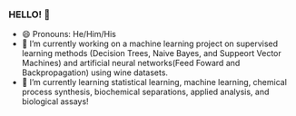 ### HELLO! 👋
- 😄 Pronouns: He/Him/His
- 🔭 I’m currently working on a machine learning project on supervised learning methods (Decision Trees, Naive Bayes, and Suppeort Vector Machines) and artificial neural networks(Feed Foward and Backpropagation) using wine datasets.
- 🌱 I’m currently learning statistical learning, machine learning, chemical process synthesis, biochemical separations, applied analysis, and biological assays! 



<!--
**sakw150/sakw150** is a ✨ _special_ ✨ repository because its `README.md` (this file) appears on your GitHub profile.

Here are some ideas to get you started:

- 🔭 I’m currently working on ...
- 🌱 I’m currently learning ...
- 👯 I’m looking to collaborate on ...
- 🤔 I’m looking for help with ...
- 💬 Ask me about ...
- 📫 How to reach me: ...
- 😄 Pronouns: ...
- ⚡ Fun fact: ...
-->
